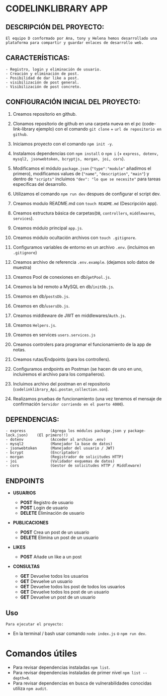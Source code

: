 # CODELINKLIBRARY APP

## DESCRIPCIÓN DEL PROYECTO:

    El equipo D conformado por Ana, tony y Helena hemos desarrollado una plataforma para compartir y guardar enlaces de desarrollo web.

## CARACTERÍSTICAS:

    - Registro, login y eliminación de usuario.
    - Creación y eliminación de post.
    - Posibilidad de dar like a post.
    - visibilización de post general.
    - Visibilización de post concreto.

## CONFIGURACIÓN INICIAL DEL PROYECTO:

1. Creamos repositorio en github.

2. Clonamos repositorio de github en una carpeta nueva en el pc (code-link-library ejemplo) con el comando `git clone` + `url de repositorio en github`.

3. Iniciamos proyecto con el comando `npm init -y`.
4. Instalamos dependencias con `npm install` o `npm i` (+ `express, dotenv, mysql2, jsonwebtoken, bcryptjs, morgan, joi, cors`).

5. Modificamos el módulo `package.json` (`"type":"module"` añadimos el primero), modificamos values de (`"name"`, `"description"`, `"main"`) y dentro de `"scripts"` incluimos `"dev": "lo que se necesite"` para tareas especificas del desarrollo.

6. Utilizamos el comando `npm run dev` despues de configurar el script dev.

7. Creamos modulo README.md con `touch README.md` (Descripción app).

8. Creamos estructura básica de carpetas(`DB`, `controllers`, `middlewares`, `services`).

9. Creamos módulo principal `app.js`.

10. Creamos módulo ocultación archivos con `touch .gitignore`.

11. Configuramos variables de entorno en un archivo `.env`. (incluimos en `.gitignore`)

12. Creamos archivo de referencia `.env.example`. (dejamos solo datos de muestra)

13. Creamos Pool de conexiones en db/`getPool.js`.

14. Creamos la bd remoto a MySQL en db/`initDb.js`.

15. Creamos en db/`postsDb.js`.

16. Creamos en db/`usersDb.js`.

17. Creamos middleware de JWT en middlewares/`Auth.js`.

18. Creamos `Helpers.js`.

19. Creamos en services `users.services.js`

20. Creamos controlers para programar el funcionamiento de la app de notas.

21. Creamos rutas/Endpoints (para los controllers).

22. Configuramos endpoints en Postman (se hacen de uno en uno, incluiremos el archivo para los compañeros).

23. Incluimos archivo del postman en el repositorio (`codelinklibrary_Api.postan_collection.son`).

24. Realizamos pruebas de funcionamiento (una vez tenemos el mensaje de confirmación `Servidor corriendo en el puerto 4000`).

## DEPENDENCIAS:

    - express           (Agrega los módulos package.json y package-lock.json)    (El primero!!)
    - dotenv            (Acceder al archivo .env)
    - mysql2            (Manejador la base de datos)
    - jsonwebtoken      (Manejador del usuario / JWT)
    - bcrypt            (Encriptador)
    - morgan            (Registrador de solicitudes HTTP)
    - joi               (Validador exquemas de datos)
    - cors              (Gestor de solicitudes HTTP / Middleware)

## ENDPOINTS

- **USUARIOS**

  - **POST** Registro de usuario
  - **POST** Login de usuario
  - **DELETE** Eliminación de usuario

- **PUBLICACIONES**

  - **POST** Crea un post de un usuario
  - **DELETE** Elimina un post de un usuario

- **LIKES**

  - **POST** Añade un like a un post

- **CONSULTAS**

  - **GET** Devuelve todos los usuarios
  - **GET** Devuelve un usuario
  - **GET** Devuelve todos los post de todos los usuarios
  - **GET** Devuelve todos los post de un usuario
  - **GET** Devuelve un post de un usuario

## Uso

    Para ejecutar el proyecto:

- En la terminal / bash usar comando `node index.js` o `npm run dev`.

# Comandos útiles

- Para revisar dependencias instaladas `npm list`.
- Para revisar dependencias instaladas de primer nivel `npm list --depth=0`.
- Para revisar dependencias en busca de vulnerabilidades conocidas utiliza `npm audit`.
